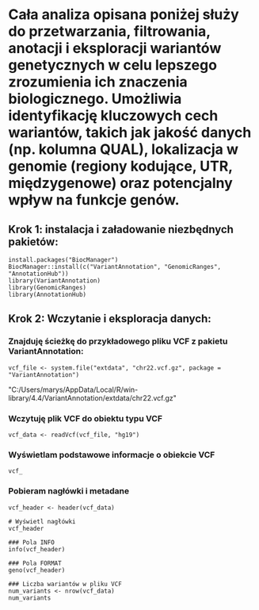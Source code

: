 # Cała analiza opisana poniżej służy do przetwarzania, filtrowania, anotacji i eksploracji wariantów genetycznych w celu lepszego zrozumienia ich znaczenia biologicznego. Umożliwia identyfikację kluczowych cech wariantów, takich jak jakość danych (np. kolumna QUAL), lokalizacja w genomie (regiony kodujące, UTR, międzygenowe) oraz potencjalny wpływ na funkcje genów.
## Krok 1: instalacja i załadowanie niezbędnych pakietów: 
```{r}
install.packages("BiocManager")
BiocManager::install(c("VariantAnnotation", "GenomicRanges", "AnnotationHub"))
library(VariantAnnotation)
library(GenomicRanges)
library(AnnotationHub)
```
## Krok 2: Wczytanie i eksploracja danych:
### Znajduję ścieżkę do przykładowego pliku VCF z pakietu VariantAnnotation:
```{r}
vcf_file <- system.file("extdata", "chr22.vcf.gz", package = "VariantAnnotation")
```
"C:/Users/marys/AppData/Local/R/win-library/4.4/VariantAnnotation/extdata/chr22.vcf.gz"
### Wczytuję plik VCF do obiektu typu VCF
```{r}
vcf_data <- readVcf(vcf_file, "hg19")
```
### Wyświetlam podstawowe informacje o obiekcie VCF
```{r}
vcf_
```
### Pobieram nagłówki i metadane
```{r}
vcf_header <- header(vcf_data)

# Wyświetl nagłówki
vcf_header
```
```{r}
### Pola INFO
info(vcf_header)

### Pola FORMAT
geno(vcf_header)
```
```{r}
### Liczba wariantów w pliku VCF
num_variants <- nrow(vcf_data)
num_variants

